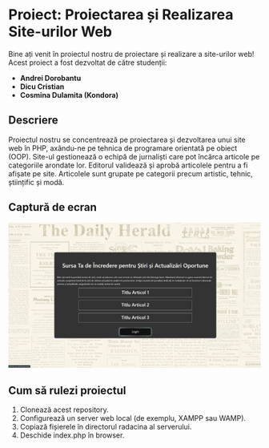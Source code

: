 # Proiect: Proiectarea și Realizarea Site-urilor Web

Bine ați venit în proiectul nostru de proiectare și realizare a site-urilor web! Acest proiect a fost dezvoltat de către studenții:

- **Andrei Dorobantu**
- **Dicu Cristian**
- **Cosmina Dulamita (Kondora)**

## Descriere

Proiectul nostru se concentrează pe proiectarea și dezvoltarea unui site web în PHP, axându-ne pe tehnica de programare orientată pe obiect (OOP). Site-ul gestionează o echipă de jurnaliști care pot încărca articole pe categoriile arondate lor. Editorul validează și aprobă articolele pentru a fi afișate pe site. Articolele sunt grupate pe categorii precum artistic, tehnic, științific și modă.

## Captură de ecran

![Captură de ecran](welcome-screen.png)

## Cum să rulezi proiectul

1. Clonează acest repository.
2. Configurează un server web local (de exemplu, XAMPP sau WAMP).
3. Copiază fișierele în directorul radacina al serverului.
4. Deschide index.php în browser.

